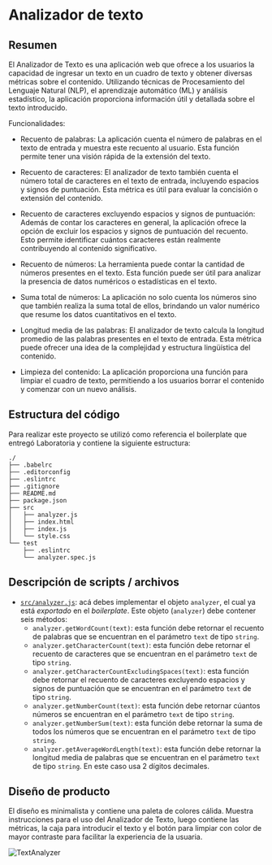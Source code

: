 # Analizador de texto
## Resumen

El Analizador de Texto es una aplicación web que ofrece a los usuarios la capacidad de ingresar un texto en un cuadro de texto y obtener diversas métricas sobre el contenido. Utilizando técnicas de Procesamiento del Lenguaje Natural (NLP), el aprendizaje automático (ML) y análisis estadístico, la aplicación proporciona información útil y detallada sobre el texto introducido.

Funcionalidades:

 - Recuento de palabras: La aplicación cuenta el número de palabras en el texto de entrada y muestra este recuento al usuario. Esta función permite tener una visión rápida de la extensión del texto.

 - Recuento de caracteres: El analizador de texto también cuenta el número total de caracteres en el texto de entrada, incluyendo espacios y signos de puntuación. Esta métrica es útil para evaluar la concisión o extensión del contenido.

 - Recuento de caracteres excluyendo espacios y signos de puntuación: Además de contar los caracteres en general, la aplicación ofrece la opción de excluir los espacios y signos de puntuación del recuento. Esto permite identificar cuántos caracteres están realmente contribuyendo al contenido significativo.

 - Recuento de números: La herramienta puede contar la cantidad de números presentes en el texto. Esta función puede ser útil para analizar la presencia de datos numéricos o estadísticas en el texto.

 - Suma total de números: La aplicación no solo cuenta los números sino que también realiza la suma total de ellos, brindando un valor numérico que resume los datos cuantitativos en el texto.

 - Longitud media de las palabras: El analizador de texto calcula la longitud promedio de las palabras presentes en el texto de entrada. Esta métrica puede ofrecer una idea de la complejidad y estructura lingüística del contenido.

 - Limpieza del contenido: La aplicación proporciona una función para limpiar el cuadro de texto, permitiendo a los usuarios borrar el contenido y comenzar con un nuevo análisis.

## Estructura del código

Para realizar este proyecto se utilizó como referencia el boilerplate que entregó Laboratoria y contiene la siguiente estructura:

```text
./
├── .babelrc
├── .editorconfig
├── .eslintrc
├── .gitignore
├── README.md
├── package.json
├── src
│   ├── analyzer.js
│   ├── index.html
│   ├── index.js
│   └── style.css
└── test
    ├── .eslintrc
    └── analyzer.spec.js
```

## Descripción de scripts / archivos

* [`src/analyzer.js`](./src/analyzer.js): acá debes implementar el objeto
  `analyzer`, el cual ya está _exportado_ en el _boilerplate_. Este objeto
  (`analyzer`) debe contener seis métodos:
  - `analyzer.getWordCount(text)`: esta función debe retornar el recuento de
  palabras que se encuentran en el parámetro `text` de tipo `string`.
  - `analyzer.getCharacterCount(text)`: esta función debe retornar el recuento
  de caracteres que se encuentran en el parámetro `text` de tipo `string`.
  - `analyzer.getCharacterCountExcludingSpaces(text)`: esta función debe retornar
  el recuento de caracteres excluyendo espacios y signos de puntuación que se
  encuentran en el parámetro `text` de tipo `string`.
  - `analyzer.getNumberCount(text)`: esta función debe retornar cúantos números
  se encuentran en el parámetro `text` de tipo `string`.
  - `analyzer.getNumberSum(text)`: esta función debe retornar la suma de todos
  los números que se encuentran en el parámetro `text` de tipo `string`.
  - `analyzer.getAverageWordLength(text)`: esta función debe retornar la longitud
  media de palabras que se encuentran en el parámetro `text` de tipo `string`.
  En este caso usa 2 dígitos decimales.


## Diseño de producto

El diseño es minimalista y contiene una paleta de colores cálida. Muestra instrucciones para el uso del Analizador de Texto, luego contiene las métricas, la caja para introducir el texto y el botón para limpiar con color de mayor contraste para facilitar la experiencia de la usuaria.


![TextAnalyzer](https://github.com/RocioLV/DEV010-text-analyzer/assets/138071814/627f804f-0093-4ab9-9507-7ba65063d58f)


